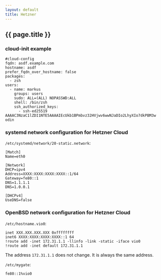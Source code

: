 ```yaml
---
layout: default
title: Hetzner
---
```


## {{ page.title }}

### cloud-init example

    #cloud-config
    fqdn: asdf.example.com
    hostname: asdf
    prefer_fqdn_over_hostname: false
    packages:
      - zsh
    users:
      - name: markus
        groups: users
        sudo: ALL=(ALL) NOPASSWD:ALL
        shell: /bin/zsh
        ssh_authorized_keys:
          - ssh-ed25519 AAAAC3NzaC1lZDI1NTE5AAAAIEcUkb1BPmbvz32HVjwv6wwNJaDIo2LhyXIo7dkPBM3w odin

### systemd network configuration for Hetzner Cloud

`/etc/systemd/network/20-static.network`:

    [Match]
    Name=eth0

    [Network]
    DHCP=ipv4
    Address=XXXX:XXXX:XXXX:XXXX::1/64
    Gateway=fe80::1
    DNS=1.1.1.1
    DNS=1.0.0.1

    [DHCPv4]
    UseDNS=false

### OpenBSD network configuration for Hetzner Cloud

`/etc/hostname.vio0`:

    inet XXX.XXX.XXX.XXX 0xffffffff
    inet6 XXXX:XXXX:XXXX:XXXX::1 64
    !route add -inet 172.31.1.1 -llinfo -link -static -iface vio0
    !route add -inet default 172.31.1.1

The address `172.31.1.1` does not change. It is always the same address.

`/etc/mygate`:

    fe80::1%vio0
